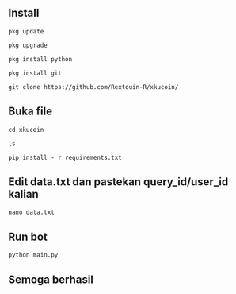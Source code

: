 ## Install

```
pkg update
```
```
pkg upgrade 
```
```
pkg install python
```
```
pkg install git
```
```
git clone https://github.com/Rextouin-R/xkucoin/
```
## Buka file
```
cd xkucoin
```
```
ls
```
```
pip install - r requirements.txt
```
## Edit data.txt dan pastekan query_id/user_id kalian
```
nano data.txt
```
## Run bot
```
python main.py
```

## Semoga berhasil
